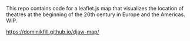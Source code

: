 This repo contains code for a leaflet.js map that visualizes the location of theatres at the beginning of the 20th century in Europe and the Americas.
WIP.

https://dominikfill.github.io/djaw-map/
